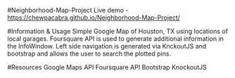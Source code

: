 #Neighborhood-Map-Project
Live demo - https://chewpacabra.github.io/Neighborhood-Map-Project/

#Information & Usage
Simple Google Map of Houston, TX using locations of local garages. Foursquare API is used to generate additional information in the InfoWindow. Left side navigation is generated via KnckoutJS and bootstrap and allows the user to search the plotted pins.

#Resources
Google Maps API Foursquare API Bootstrap KnockoutJS
